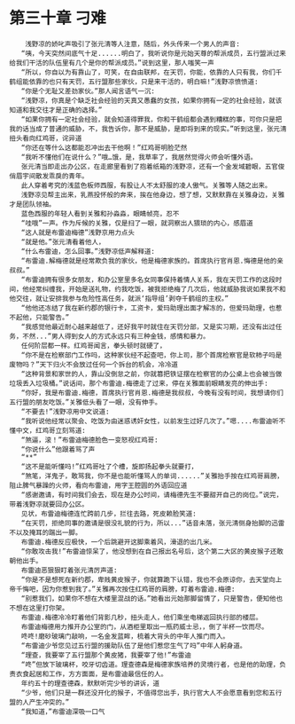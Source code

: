 # 第三十章 刁难
        浅野凉的娇叱声吸引了张元清等人注意，随后，外头传来一个男人的声音:
       “咦，今天突然间底气十足......明白了，我听说你是元始天尊的帮派成员，五行盟派过来给我们干活的队伍里有几个是你的帮派成员。”说到这里，那人嗤笑一声
       “所以，你自以为有靠山了，可笑，在自由联邦，在天罚，你能，依靠的人只有我，你们千鹤组能依靠的也只有天罚，五行盟那些家伙，只是来干活的，明白嘛!”浅野凉愤愤道:
       “你是个无耻又差劲家伙。”那人闻言语气一沉:
       “浅野凉，你真是个缺乏社会经验的天真又愚蠢的女孩，如果你拥有一定的社会经验，就该知道和我交往才是正确的选择。”
       “如果你拥有一定社会经验，就会知道得罪我，你和干鹤组都会遇到糟糕的事，可你只是把我的话当成了普通的威胁，不，我告诉你，那不是威胁，是即将到来的现实。”听到这里，张元清扭头看向红鸡哥，诧异道
       “你还在等什么这都能忍冲出去干他啊！”红鸡哥明脸茫然
       “我听不懂他们在说什么？”哦…饿，是，我草率了，我居然觉得火师会听懂外语。
       张元清当即走出办公区，在走廊里看到了抱着纸箱的浅野凉，还有一个金发域碧眼，五官俊俏眉宇间散发乖戾的青年。
       此人穿着考究的浅蓝色板师西服，有股让人不太舒服的凌人傲气。关雅等人随之出来。
       浅野凉见帮主出来，乳燕投怀般的奔来，挨在他身边，想了想，又默默靠在关雅身边，关雅才是团队领袖。
       蓝色西服的年轻人看到关雅和孙淼淼，眼睛帧亮，忍不
       “哇哦”一声。作为斥候的关雅，仅是扫了一眼，就洞察出人猥琐的内心，感眉道
       “这人就是布雷迪梅德”浅野京用力点头
       “就是他。”张元清看着他人，
       “什么布雷迪，怎么回事。”浅野凉低声解释道:
       “布雷迪.解梅德就是经常欺负我的家伙，他是梅德家族的。首席执行官肖恩.悔德是他的亲叔叔。”
       “布雷迪拥有很多女朋友，和办公室里多名女同事保持着情人关系，我在天罚工作的这段时间，他经常纠缠我，开始是送礼物，约我吃饭，被我拒绝梅了几次后，他就威胁我说如果我不和他交往，就让安排我参与危险性高任务，就派‘指导组’剥夺千鹤组的主权。”
       “他他还冻结了我在新约郡的银行卡，工资卡，爱玛助理出面才解冻的，但爱玛助理，也惹不起他，只能警告。”
       “我感觉他最近耐心越来越低了，还好我平时就住在天罚分部，又是实习期，还没有出过任务，不然...”男人得到女人的方式永远只有三种金钱，感情和暴力。
       任何阶层都一样。红鸡哥闻言，拳头顿时就硬了，
       “你不是在检察部门工作吗，这种家伙经不起查吧，你上司，那个首席检察官是软柿子吗是废物吗？”天下归火不会放过任何一个拆台的机会，冷冷道
       “这种背景和家世的人，靠山没倒怠之前，你就篡把铁证摆在检察官的办公桌上也会被当做垃圾丢入垃圾桶。”说话间，那个布雷迪.梅德走了过来，停在关雅面前眼睛发亮的伸出手:
       “你好，我是布雷迪.梅德，首席执行官肖恩.梅德是我叔叔，今晚有没有时间，我想请你们五行盟的朋友吃饭。”关雅低头看了一眼，没有伸手。
       “不要去!”浅野凉用中文说道:
       “我听说他经常以聚会、吃饭为由迷惑诱奸女性，以前发生过好几次了。”嗯....布雷迪听不懂中文，红鸡哥立刻骂道:
       “煞逼，滚！”布雷迪梅德脸色一变怒视红鸡哥:
       “你说什么”他跟着骂了声
       “**”
       “这不是能听懂吗!”红鸡哥吐了个槽，旋即扬起拳头就要打，
       “煞笔，洋鬼子，敢骂我，你不是也能听懂骂人的单词......”关雅抬手按在红鸡哥肩膀，阻止脾气暴躁的火师，看向布雷迪，用字王腔圆的外语回应道
       “感谢邀请，有时间我们会去，现在是办公时间，请梅德先生不要甜开自己的岗位。”说完，带着浅野凉就要回办公区。
       见状，布雷迪梅德连忙跨前几步，拦往去路，死皮赖脸笑道:
       “在天罚，拒绝同事的邀请是很没礼貌的行为，所以...”话音未落，张元清侧身抬脚的迅雷不以及掩耳的踹出一脚。
       布雷迪.梅德反应极快，一个后跳避开这脚乘着风，滑退的出几米。
       “你敢攻击我!”布雷迪惊呆了，他没想到在自己报出名号后，这个第二大区的黄皮猴子还敢朝他出手。
       布雷迪恶狠狠盯着张元清厉声道:
       “你是不是想死在新约郡，卑贱黄皮猴子，你就算跪下认错，我也不会原谅你，去天堂向上帝千悔吧，因为你惹到我了。”关雅再次按住红鸡哥的肩膀，盯着布雷迪.梅德:
       “别惹我们，如果你不想在大楼里混战的话。”她看出元始那脚留情了，只是警告，便知他也不想在这里打你架。
       布雷迪.梅德冷冷盯着他们背影几秒，扭头走人，他们乘坐电梯返回执行部的楼层。
       布雷迪梅德用力推开办公室的门，从酒柜里取出一瓶药威士忌，，倒了半杯一饮而尽。
       咚咚!磨砂玻璃门敲响，一名金发蓝眸，梳着大背头的中年人推门而入。
       “布雷迪少爷您见过五行盟的援助队伍了是他们惹您生气了吗”中年人躬身道。
       “理查，我要宰了五行盟那个黄皮猪，我要宰了他!”布雷迪
       “咚”但放下玻璃杯，咬牙切齿道。理查德森是梅德家族培养的灵境行者，也是他的助理，负责衣食起居和工作，方方面面，是布雷迪最信任的人。
       年约五十的理查德森，默默听完少爷的讲诉，道
       “少爷，他们只是一群还没开化的猴子，不值得您出手，执行官大人不会愿意看到您和五行盟的人产生冲突的。”
       “我知道，”布雷迪深吸一口气